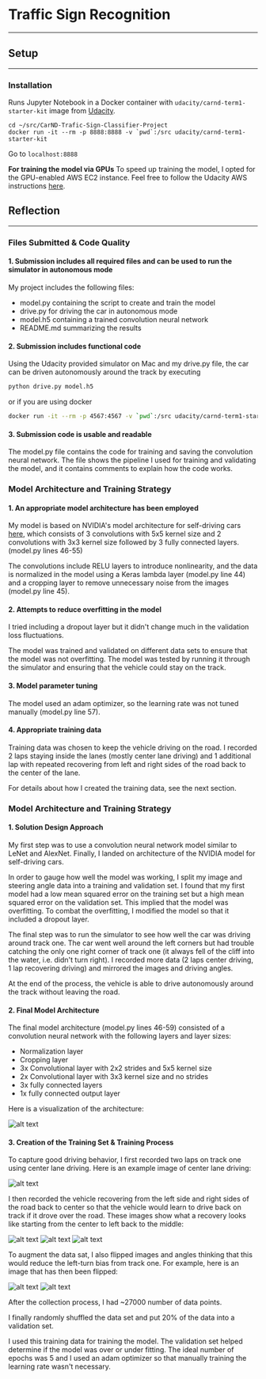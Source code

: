 # **Traffic Sign Recognition** 
---

## Setup
---

### Installation

Runs Jupyter Notebook in a Docker container with `udacity/carnd-term1-starter-kit` image from [Udacity][docker installation].

```
cd ~/src/CarND-Trafic-Sign-Classifier-Project
docker run -it --rm -p 8888:8888 -v `pwd`:/src udacity/carnd-term1-starter-kit
```
Go to `localhost:8888`

**For training the model via GPUs**
To speed up training the model, I opted for the GPU-enabled AWS EC2 instance. Feel free to follow the Udacity AWS instructions [here][aws instructions].


## Reflection
---

### Files Submitted & Code Quality

#### 1. Submission includes all required files and can be used to run the simulator in autonomous mode

My project includes the following files:
* model.py containing the script to create and train the model
* drive.py for driving the car in autonomous mode
* model.h5 containing a trained convolution neural network 
* README.md summarizing the results

#### 2. Submission includes functional code
Using the Udacity provided simulator on Mac and my drive.py file, the car can be driven autonomously around the track by executing 
```sh
python drive.py model.h5
```
or if you are using docker
```sh
docker run -it --rm -p 4567:4567 -v `pwd`:/src udacity/carnd-term1-starter-kit python drive.py model.h5 
```

#### 3. Submission code is usable and readable

The model.py file contains the code for training and saving the convolution neural network. The file shows the pipeline I used for training and validating the model, and it contains comments to explain how the code works.

### Model Architecture and Training Strategy

#### 1. An appropriate model architecture has been employed

My model is based on NVIDIA's model architecture for self-driving cars [here][nvidia model], which consists of 3 convolutions with 5x5 kernel size and 2 convolutions with 3x3 kernel size followed by 3 fully connected layers. (model.py lines 46-55)

The convolutions include RELU layers to introduce nonlinearity, and the data is normalized in the model using a Keras lambda layer (model.py line 44) and a cropping layer to remove unnecessary noise from the images (model.py line 45). 

#### 2. Attempts to reduce overfitting in the model

I tried including a dropout layer but it didn't change much in the validation loss fluctuations.

The model was trained and validated on different data sets to ensure that the model was not overfitting. The model was tested by running it through the simulator and ensuring that the vehicle could stay on the track.

#### 3. Model parameter tuning

The model used an adam optimizer, so the learning rate was not tuned manually (model.py line 57).

#### 4. Appropriate training data

Training data was chosen to keep the vehicle driving on the road. I recorded 2 laps staying inside the lanes (mostly center lane driving) and 1 additional lap with repeated recovering from left and right sides of the road back to the center of the lane.

For details about how I created the training data, see the next section. 

### Model Architecture and Training Strategy

#### 1. Solution Design Approach

My first step was to use a convolution neural network model similar to LeNet and AlexNet. Finally, I landed on architecture of the NVIDIA model for self-driving cars.

In order to gauge how well the model was working, I split my image and steering angle data into a training and validation set. I found that my first model had a low mean squared error on the training set but a high mean squared error on the validation set. This implied that the model was overfitting. To combat the overfitting, I modified the model so that it included a dropout layer.

The final step was to run the simulator to see how well the car was driving around track one. The car went well around the left corners but had trouble catching the only one right corner of track one (it always fell of the cliff into the water, i.e. didn't turn right). I recorded more data (2 laps center driving, 1 lap recovering driving) and mirrored the images and driving angles.

At the end of the process, the vehicle is able to drive autonomously around the track without leaving the road.

#### 2. Final Model Architecture

The final model architecture (model.py lines 46-59) consisted of a convolution neural network with the following layers and layer sizes:

- Normalization layer
- Cropping layer
- 3x Convolutional layer with 2x2 strides and 5x5 kernel size
- 2x Convolutional layer with 3x3 kernel size and no strides
- 3x fully connected layers
- 1x fully connected output layer

Here is a visualization of the architecture:

![alt text][nvidia image]

#### 3. Creation of the Training Set & Training Process

To capture good driving behavior, I first recorded two laps on track one using center lane driving. Here is an example image of center lane driving:

![alt text][image2]

I then recorded the vehicle recovering from the left side and right sides of the road back to center so that the vehicle would learn to drive back on track if it drove over the road. These images show what a recovery looks like starting from the center to left back to the middle:

![alt text][image3]
![alt text][image4]
![alt text][image5]

To augment the data sat, I also flipped images and angles thinking that this would reduce the left-turn bias from track one.  For example, here is an image that has then been flipped:

![alt text][image6]
![alt text][image7]

After the collection process, I had ~27000 number of data points. 

I finally randomly shuffled the data set and put 20% of the data into a validation set. 

I used this training data for training the model. The validation set helped determine if the model was over or under fitting. The ideal number of epochs was 5 and I used an adam optimizer so that manually training the learning rate wasn't necessary.


[docker installation]: https://github.com/udacity/CarND-Term1-Starter-Kit/blob/master/doc/configure_via_docker.md
[aws instructions]: https://github.com/udacity/CarND-Term1-Starter-Kit/blob/master/doc/docker_for_aws.md
[nvidia model]: https://devblogs.nvidia.com/parallelforall/deep-learning-self-driving-cars/

[nvidia image]: ./images/nvidia-model-architecture.png "Final Model Visualization"
[image2]: ./images/driving-center-lane.jpg "Center Lane Driving"
[image3]: ./images/recovering-center1.jpg "Recovery Image"
[image4]: ./images/recovering-left.jpg "Recovery Image Offroad"
[image5]: ./images/recovering-center2.jpg "Recovery Image"
[image6]: ./images/normal.jpg "Normal Image"
[image7]: ./images/flipped.jpg "Flipped Image"